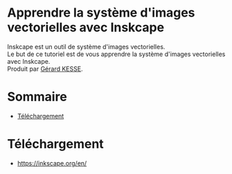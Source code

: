 # Apprendre la système d'images vectorielles avec Inskcape 

Inskcape est un outil de système d'images vectorielles.  
Le but de ce tutoriel est de vous apprendre la système d'images vectorielles avec Inskcape.  
Produit par 
[Gérard KESSE](https://github.com/gkesse/ "https://github.com/gkesse").

# Sommaire
* [Téléchargement](#téléchargement "Téléchargement") 

# Téléchargement
* https://inkscape.org/en/
